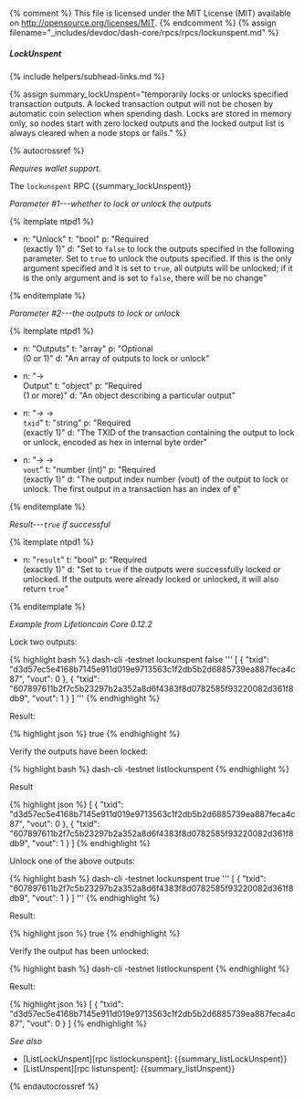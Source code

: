 {% comment %}
This file is licensed under the MIT License (MIT) available on
http://opensource.org/licenses/MIT.
{% endcomment %}
{% assign filename="_includes/devdoc/dash-core/rpcs/rpcs/lockunspent.md" %}

##### LockUnspent
{% include helpers/subhead-links.md %}

{% assign summary_lockUnspent="temporarily locks or unlocks specified transaction outputs. A locked transaction output will not be chosen by automatic coin selection when spending dash. Locks are stored in memory only, so nodes start with zero locked outputs and the locked output list is always cleared when a node stops or fails." %}

<!-- __ -->

{% autocrossref %}

*Requires wallet support.*

The `lockunspent` RPC {{summary_lockUnspent}}

*Parameter #1---whether to lock or unlock the outputs*

{% itemplate ntpd1 %}
- n: "Unlock"
  t: "bool"
  p: "Required<br>(exactly 1)"
  d: "Set to `false` to lock the outputs specified in the following parameter.  Set to `true` to unlock the outputs specified.  If this is the only argument specified and it is set to `true`, all outputs will be unlocked; if it is the only argument and is set to `false`, there will be no change"

{% enditemplate %}

*Parameter #2---the outputs to lock or unlock*

{% itemplate ntpd1 %}
- n: "Outputs"
  t: "array"
  p: "Optional<br>(0 or 1)"
  d: "An array of outputs to lock or unlock"

- n: "→<br>Output"
  t: "object"
  p: "Required<br>(1 or more)"
  d: "An object describing a particular output"

- n: "→ →<br>`txid`"
  t: "string"
  p: "Required<br>(exactly 1)"
  d: "The TXID of the transaction containing the output to lock or unlock, encoded as hex in internal byte order"

- n: "→ →<br>`vout`"
  t: "number (int)"
  p: "Required<br>(exactly 1)"
  d: "The output index number (vout) of the output to lock or unlock.  The first output in a transaction has an index of `0`"

{% enditemplate %}

*Result---`true` if successful*

{% itemplate ntpd1 %}
- n: "`result`"
  t: "bool"
  p: "Required<br>(exactly 1)"
  d: "Set to `true` if the outputs were successfully locked or unlocked.  If the outputs were already locked or unlocked, it will also return `true`"

{% enditemplate %}

*Example from Lifetioncoin Core 0.12.2*

Lock two outputs:

{% highlight bash %}
dash-cli -testnet lockunspent false '''
  [
    {
      "txid": "d3d57ec5e4168b7145e911d019e9713563c1f2db5b2d6885739ea887feca4c87",
      "vout": 0
    },
    {
      "txid": "607897611b2f7c5b23297b2a352a8d6f4383f8d0782585f93220082d361f8db9",
      "vout": 1
    }
  ]
'''
{% endhighlight %}

Result:

{% highlight json %}
true
{% endhighlight %}

Verify the outputs have been locked:

{% highlight bash %}
dash-cli -testnet listlockunspent
{% endhighlight %}

Result

{% highlight json %}
[
  {
    "txid": "d3d57ec5e4168b7145e911d019e9713563c1f2db5b2d6885739ea887feca4c87",
    "vout": 0
  },
  {
    "txid": "607897611b2f7c5b23297b2a352a8d6f4383f8d0782585f93220082d361f8db9",
    "vout": 1
  }
]
{% endhighlight %}

Unlock one of the above outputs:

{% highlight bash %}
dash-cli -testnet lockunspent true '''
[
  {
    "txid": "607897611b2f7c5b23297b2a352a8d6f4383f8d0782585f93220082d361f8db9",
    "vout": 1
  }
]
'''
{% endhighlight %}

Result:

{% highlight json %}
true
{% endhighlight %}

Verify the output has been unlocked:

{% highlight bash %}
dash-cli -testnet listlockunspent
{% endhighlight %}

Result:

{% highlight json %}
[
  {
    "txid": "d3d57ec5e4168b7145e911d019e9713563c1f2db5b2d6885739ea887feca4c87",
    "vout": 0
  }
]
{% endhighlight %}

*See also*

* [ListLockUnspent][rpc listlockunspent]: {{summary_listLockUnspent}}
* [ListUnspent][rpc listunspent]: {{summary_listUnspent}}

{% endautocrossref %}

